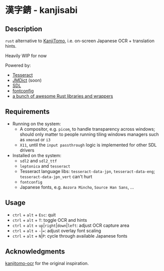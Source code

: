 # 漢字錆 - kanjisabi

## Description

`rust` alternative to [KanjiTomo](https://www.kanjitomo.net/), i.e. on-screen Japanese OCR + translation hints.

Heavily WIP for now

Powered by:
- [Tesseract](https://github.com/tesseract-ocr/tesseract)
- [JMDict](http://edrdg.org/jmdict/j_jmdict.html) (soon)
- [SDL](https://www.libsdl.org/)
- [fontconfig](https://www.freedesktop.org/wiki/Software/fontconfig/)
- [a bunch of awesome Rust libraries and wrappers](Cargo.toml)

## Requirements

* Running on the system:
    * A compositor, e.g. `picom`, to handle transparency across windows; should only matter to people running tiling windows managers such as `xmonad` or `i3`
    * `X11`, until the `input passthrough` logic is implemented for other SDL drivers
* Installed on the system:
    * `sdl2` and `sdl2_ttf`
    * `leptonica` and `tesseract`
    + Tesseract language libs: `tesseract-data-jpn`, `tesseract-data-eng`; `tesseract-data-jpn_vert` can't hurt
    * `fontconfig`
    * Japanese fonts, e.g. `Aozora Mincho`, `Source Han Sans`, ...

## Usage

* `ctrl` + `alt` + `Esc`: quit
* `ctrl` + `alt` + `T`: toggle OCR and hints
* `ctrl` + `alt` + `up`|`right`|`down`|`left`: adjust OCR capture area
* `ctrl` + `alt` + `-`|`=`: adjust overlay font scaling
* `ctrl` + `alt` + `N`|`P`: cycle through available Japanese fonts

## Acknowledgments

[kanjitomo-ocr](https://github.com/sakarika/kanjitomo-ocr) for the original inspiration.
